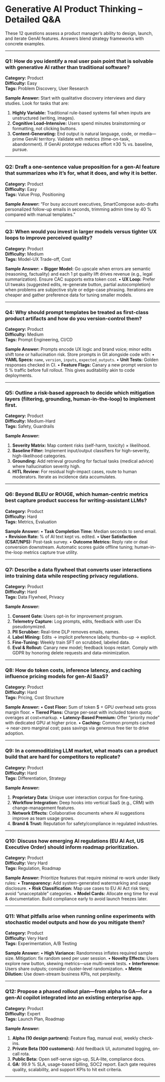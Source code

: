 # Generative AI Product Thinking – Detailed Q&A

These 12 questions assess a product manager’s ability to design, launch, and iterate GenAI features. Answers blend strategy frameworks with concrete examples.

---

### Q1: How do you identify a real user pain point that is solvable with generative AI rather than traditional software?

**Category:** Product  
**Difficulty:** Easy  
**Tags:** Problem Discovery, User Research

**Sample Answer:**
Start with qualitative discovery interviews and diary studies. Look for tasks that are:
1. **Highly Variable:** Traditional rule-based systems fail when inputs are unstructured (writing, images).
2. **Cognitive Load–Intensive:** Users spend minutes brainstorming or formatting, not clicking buttons.
3. **Content-Generating:** End output is natural language, code, or media—prime GenAI territory.
Validate with metrics (time-on-task, abandonment). If GenAI prototype reduces effort ≥30 % vs. baseline, pursue.

---

### Q2: Draft a one-sentence value proposition for a gen-AI feature that summarizes who it’s for, what it does, and why it is better.

**Category:** Product  
**Difficulty:** Easy  
**Tags:** Value Prop, Positioning

**Sample Answer:**
“For busy account executives, SmartCompose auto-drafts personalized follow-up emails in seconds, trimming admin time by 40 % compared with manual templates.”

---

### Q3: When would you invest in larger models versus tighter UX loops to improve perceived quality?

**Category:** Product  
**Difficulty:** Medium  
**Tags:** Model-UX Trade-off, Cost

**Sample Answer:**
• **Bigger Model:** Go upscale when errors are semantic (reasoning, factuality) and each 1 pt quality lift drives revenue (e.g., legal summarization). Ensure CAC supports extra token cost.
• **UX Loop:** Prefer UI tweaks (suggested edits, re-generate button, partial autocompletion) when problems are subjective style or edge-case phrasing. Iterations are cheaper and gather preference data for tuning smaller models.

---

### Q4: Why should prompt templates be treated as first-class product artifacts and how do you version-control them?

**Category:** Product  
**Difficulty:** Medium  
**Tags:** Prompt Engineering, CI/CD

**Sample Answer:**
Prompts encode UX logic and brand voice; minor edits shift tone or hallucination risk. Store prompts in Git alongside code with:
• **YAML Specs:** `name`, `version`, `inputs`, `expected_outputs`.
• **Unit Tests:** Golden responses checked in CI.
• **Feature Flags:** Canary a new prompt version to 5 % traffic before full rollout.
This gives auditability akin to code deployments.

---

### Q5: Outline a risk-based approach to decide which mitigation layers (filtering, grounding, human-in-the-loop) to implement first.

**Category:** Product  
**Difficulty:** Medium-Hard  
**Tags:** Safety, Guardrails

**Sample Answer:**
1. **Severity Matrix:** Map content risks (self-harm, toxicity) × likelihood.
2. **Baseline Filter:** Implement input/output classifiers for high-severity, high-likelihood categories.
3. **Grounding:** Add retrieval grounding for factual tasks (medical advice) where hallucination severity high.
4. **HITL Review:** For residual high-impact cases, route to human moderators.
Iterate as incidence data accumulates.

---

### Q6: Beyond BLEU or ROUGE, which human-centric metrics best capture product success for writing-assistant LLMs?

**Category:** Product  
**Difficulty:** Hard  
**Tags:** Metrics, Evaluation

**Sample Answer:**
• **Task Completion Time:** Median seconds to send email.
• **Revision Rate:** % of AI text kept vs. edited.
• **User Satisfaction (CSAT/NPS):** Post-task survey.
• **Outcome Metrics:** Reply rate or deal conversion downstream.
Automatic scores guide offline tuning; human-in-the-loop metrics capture true utility.

---

### Q7: Describe a data flywheel that converts user interactions into training data while respecting privacy regulations.

**Category:** Product  
**Difficulty:** Hard  
**Tags:** Data Flywheel, Privacy

**Sample Answer:**
1. **Consent Gate:** Users opt-in for improvement program.
2. **Telemetry Capture:** Log prompts, edits, feedback with user IDs pseudonymized.
3. **PII Scrubber:** Real-time DLP removes emails, names.
4. **Label Mining:** Edits → implicit preference labels; thumbs-up → explicit.
5. **Fine-Tuning:** Weekly train SFT on scrubbed, labeled data.
6. **Eval & Rollout:** Canary new model; feedback loops restart.
Comply with GDPR by honoring delete requests and data-minimization.

---

### Q8: How do token costs, inference latency, and caching influence pricing models for gen-AI SaaS?

**Category:** Product  
**Difficulty:** Hard  
**Tags:** Pricing, Cost Structure

**Sample Answer:**
• **Cost Floor:** Sum of token $ + GPU overhead sets gross margin floor.
• **Tiered Plans:** Charge per-seat with included token quota; overages at cost×markup.
• **Latency-Based Premium:** Offer “priority mode” with dedicated GPU at higher price.
• **Caching:** Common prompts cached → near-zero marginal cost; pass savings via generous free tier to drive adoption.

---

### Q9: In a commoditizing LLM market, what moats can a product build that are hard for competitors to replicate?

**Category:** Product  
**Difficulty:** Hard  
**Tags:** Differentiation, Strategy

**Sample Answer:**
1. **Proprietary Data:** Unique user interaction corpus for fine-tuning.
2. **Workflow Integration:** Deep hooks into vertical SaaS (e.g., CRM) with change-management features.
3. **Network Effects:** Collaborative documents where AI suggestions improve as team usage grows.
4. **Brand & Trust:** Reputation for safety/compliance in regulated industries.

---

### Q10: Discuss how emerging AI regulations (EU AI Act, US Executive Order) should inform roadmap prioritization.

**Category:** Product  
**Difficulty:** Very Hard  
**Tags:** Regulation, Roadmap

**Sample Answer:**
Prioritize features that require minimal re-work under likely rules:
• **Transparency:** Add system-generated watermarking and usage disclosure.
• **Risk Classification:** Map use cases to EU AI Act risk tiers; avoid “unacceptable” categories.
• **Model Cards:** Allocate eng time for eval & documentation.
Build compliance early to avoid launch freezes later.

---

### Q11: What pitfalls arise when running online experiments with stochastic model outputs and how do you mitigate them?

**Category:** Product  
**Difficulty:** Very Hard  
**Tags:** Experimentation, A/B Testing

**Sample Answer:**
• **High Variance:** Randomness inflates required sample size. Mitigation: fix random seed per user session.
• **Novelty Effects:** Users explore new button, skewing metrics—use multi-week tests.
• **Interference:** Users share outputs; consider cluster-level randomization.
• **Metric Dilution:** Use down-stream business KPIs, not perplexity.

---

### Q12: Propose a phased rollout plan—from alpha to GA—for a gen-AI copilot integrated into an existing enterprise app.

**Category:** Product  
**Difficulty:** Expert  
**Tags:** Launch Plan, Roadmap

**Sample Answer:**
1. **Alpha (10 design partners):** Feature flag, manual eval, weekly check-ins.
2. **Private Beta (100 customers):** Add feedback UI, automated logging, on-call rota.
3. **Public Beta:** Open self-serve sign-up, SLA-lite, compliance docs.
4. **GA:** 99.9 % SLA, usage-based billing, SOC2 report.
Each gate requires quality, scalability, and support KPIs to hit exit criteria.

---
